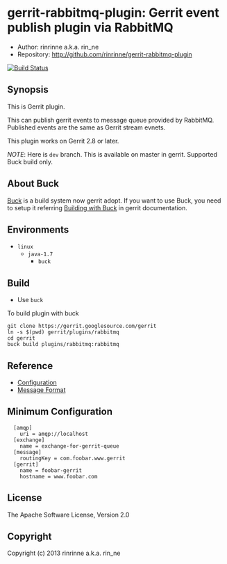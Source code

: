 gerrit-rabbitmq-plugin: Gerrit event publish plugin via RabbitMQ
=======================

* Author: rinrinne a.k.a. rin_ne
* Repository: http://github.com/rinrinne/gerrit-rabbitmq-plugin

[![Build Status](https://travis-ci.org/rinrinne/gerrit-rabbitmq-plugin.png?branch=dev)](https://travis-ci.org/rinrinne/gerrit-rabbitmq-plugin)

Synopsis
----------------------

This is Gerrit plugin.

This can publish gerrit events to message queue provided by RabbitMQ.
Published events are the same as Gerrit stream evnets.

This plugin works on Gerrit 2.8 or later.

*NOTE*: Here is `dev` branch. This is available on master in gerrit. Supported Buck build only.

About Buck
---------------------

[Buck] is a build system now gerrit adopt. If you want to use Buck,
you need to setup it referring [Building with Buck] in gerrit documentation.

[Buck]: http://facebook.github.io/buck/
[Building with Buck]: https://gerrit-documentation.storage.googleapis.com/Documentation/2.8.5/dev-buck.html


Environments
---------------------

* `linux`
  * `java-1.7`
    * `buck`

Build
---------------------

* Use `buck`

To build plugin with buck

    git clone https://gerrit.googlesource.com/gerrit
    ln -s $(pwd) gerrit/plugins/rabbitmq
    cd gerrit
    buck build plugins/rabbitmq:rabbitmq

Reference
---------------------

* [Configuration]
* [Message Format]

[Configuration]: https://github.com/rinrinne/gerrit-rabbitmq-plugin/blob/master/src/main/resources/Documentation/config.md
[Message Format]: https://github.com/rinrinne/gerrit-rabbitmq-plugin/blob/master/src/main/resources/Documentation/message.md

Minimum Configuration
---------------------

```
  [amqp]
    uri = amqp://localhost
  [exchange]
    name = exchange-for-gerrit-queue
  [message]
    routingKey = com.foobar.www.gerrit
  [gerrit]
    name = foobar-gerrit
    hostname = www.foobar.com
```

License
---------------------

The Apache Software License, Version 2.0

Copyright
---------------------

Copyright (c) 2013 rinrinne a.k.a. rin_ne
